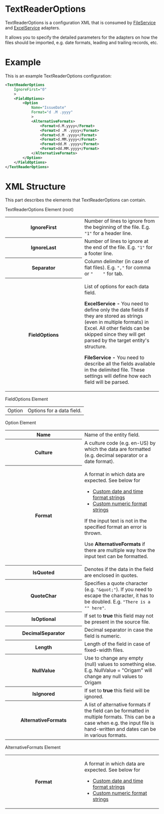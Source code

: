 # TextReaderOptions

TextReaderOptions is a configuration XML that is consumed by [FileService](/t/FileService) and [ExcelService](/t/ExcelService) adapters.

It allows you to specify the detailed parameters for the adapters on how the files should be imported, e.g. date formats, leading and trailing records, etc.

# Example

This is an example TextReaderOptions configuration:

``` xml
<TextReaderOptions
    IgnoreFirst="0"
    >
    <FieldOptions>
        <Option
            Name="IssueDate"
            Format="d .M .yyyy"
            >
            <AlternativeFormats>
                <Format>d.M.yyyy</Format>
                <Format>d .M .yyyy</Format>
                <Format>d.M .yyyy</Format>
                <Format>d.MM.yyyy</Format>
                <Format>dd.M .yyyy</Format>
                <Format>dd.MM.yyyy</Format>
            </AlternativeFormats>
        </Option>
    </FieldOptions>
</TextReaderOptions>
```

# XML Structure

This part describes the elements that TextReaderOptions can contain.

TextReaderOptions Element (root)

<table class="confluenceTable">
<colgroup>
<col style="width: 50%" />
<col style="width: 50%" />
</colgroup>
<tbody>
<tr class="odd">
<th class="confluenceTh">IgnoreFirst</th>
<td class="confluenceTd">Number of lines to ignore from the beginning of the file. E.g. <code>"1"</code> for a header line.</td>
</tr>
<tr class="even">
<th class="confluenceTh">IgnoreLast</th>
<td class="confluenceTd">Number of lines to ignore at the end of the file. E.g. <code>"1"</code> for a footer line.</td>
</tr>
<tr class="odd">
<th class="confluenceTh">Separator</th>
<td class="confluenceTd">Column delimiter (in case of flat files). E.g. <code>","</code> for comma or <code>"    "</code> for tab.</td>
</tr>
<tr class="even">
<th class="confluenceTh">FieldOptions</th>
<td class="confluenceTd"><p>List of options for each data field.</p>
<p><strong>ExcelService -</strong> You need to define only the date fields if they are stored as strings (even in multiple formats) in Excel. All other fields can be skipped since they will get parsed by the target entity's structure.</p>
<p><strong>FileService -</strong> You need to describe all the fields available in the delimited file. These settings will define how each field will be parsed.</p></td>
</tr>
</tbody>
</table>

FieldOptions Element

|        |                           |
|--------|---------------------------|
| Option | Options for a data field. |

Option Element

<table class="confluenceTable">
<colgroup>
<col style="width: 50%" />
<col style="width: 50%" />
</colgroup>
<tbody>
<tr class="odd">
<th class="confluenceTh">Name</th>
<td class="confluenceTd">Name of the entity field.</td>
</tr>
<tr class="even">
<th class="confluenceTh">Culture</th>
<td class="confluenceTd">A culture code (e.g. en-US) by which the data are formatted (e.g. decimal separator or a date format).</td>
</tr>
<tr class="odd">
<th class="confluenceTh">Format</th>
<td class="confluenceTd"><p>A format in which data are expected. See below for</p>
<ul>
<li><a href="http://msdn.microsoft.com/en-us/library/8kb3ddd4(v=vs.110).aspx">Custom date and time format strings</a></li>
<li><a href="http://msdn.microsoft.com/en-us/library/0c899ak8(v=vs.110).aspx">Custom numeric format strings</a></li>
</ul>
<p>If the input text is not in the specified format an error is thrown.</p>
<div>
<div>
<p>Use <strong>AlternativeFormats</strong> if there are multiple way how the input text can be formatted.</p>
</div>
</div></td>
</tr>
<tr class="even">
<th class="confluenceTh">IsQuoted</th>
<td class="confluenceTd">Denotes if the data in the field are enclosed in quotes.</td>
</tr>
<tr class="odd">
<th class="confluenceTh">QuoteChar</th>
<td class="confluenceTd">Specifies a quote character (e.g. <code>"&amp;quot;"</code>). If you need to escape the character, it has to be doubled. E.g. <code>"There is a "" here"</code>.</td>
</tr>
<tr class="even">
<th class="confluenceTh">IsOptional</th>
<td class="confluenceTd">If set to <strong>true</strong> this field may not be present in the source file.</td>
</tr>
<tr class="odd">
<th class="confluenceTh">DecimalSeparator</th>
<td class="confluenceTd">Decimal separator in case the field is numeric.</td>
</tr>
<tr class="even">
<th class="confluenceTh">Length</th>
<td class="confluenceTd">Length of the field in case of fixed-width files.</td>
</tr>
<tr class="odd">
<th class="confluenceTh">NullValue</th>
<td class="confluenceTd">Use to change any empty (null) values to something else. E.g. NullValue = "Origam" will change any null values to Origam</td>
</tr>
<tr class="even">
<th class="confluenceTh">IsIgnored</th>
<td class="confluenceTd">If set to <strong>true</strong> this field will be ignored.</td>
</tr>
<tr class="odd">
<th class="confluenceTh">AlternativeFormats</th>
<td class="confluenceTd">A list of alternative formats if the field can be formatted in multiple formats. This can be a case when e.g. the input file is hand-written and dates can be in various formats.</td>
</tr>
</tbody>
</table>

AlternativeFormats Element

<table class="confluenceTable">
<colgroup>
<col style="width: 50%" />
<col style="width: 50%" />
</colgroup>
<tbody>
<tr class="odd">
<th class="confluenceTh">Format</th>
<td class="confluenceTd"><p>A format in which data are expected. See below for</p>
<ul>
<li><a href="http://msdn.microsoft.com/en-us/library/8kb3ddd4(v=vs.110).aspx">Custom date and time format strings</a></li>
<li><a href="http://msdn.microsoft.com/en-us/library/0c899ak8(v=vs.110).aspx">Custom numeric format strings</a></li>
</ul></td>
</tr>
</tbody>
</table>

